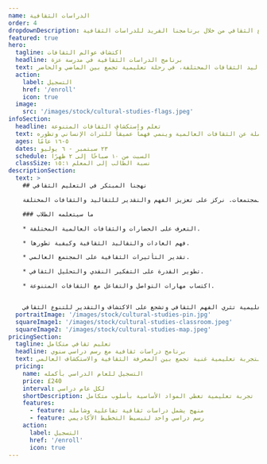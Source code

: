 ```yaml
---
name: الدراسات الثقافية
order: 4
dropdownDescription: انطلق في مغامرة معرفية لاكتشاف التنوع الثقافي من خلال برنامجنا الفريد للدراسات الثقافية.
featured: true
hero:
  tagline: اكتشاف عوالم الثقافات
  headline: برنامج الدراسات الثقافية في مدرسة عزة
  text: انضم إلينا لاستكشاف تاريخ وتقاليد الثقافات المختلفة، في رحلة تعليمية تجمع بين الماضي والحاضر.
  action:
    label: التسجيل
    href: '/enroll'
    icon: true
  image:
    src: '/images/stock/cultural-studies-flags.jpeg'
infoSection:
  headline: تعلم واستكشاف الثقافات المتنوعة
  text: برنامجنا يقدم لمحة شاملة عن الثقافات العالمية وينمي فهماً عميقاً للتراث الإنساني وتطوره.
  ages: ٥-١٦ عامًا
  dates: ٢٣ سبتمبر - ٦ يوليو
  schedule: السبت من ١٠ صباحًا إلى ٢ ظهرًا
  classSize: نسبة الطالب إلى المعلم ١٥:١
descriptionSection:
  text: >
    ## نهجنا المبتكر في التعليم الثقافي

    يأخذ برنامجنا الطلاب في رحلة عبر الزمن لاستكشاف الحضارات والمجتمعات. نركز على تعزيز الفهم والتقدير للتقاليد والثقافات المختلفة.

    ### ما سيتعلمه الطلاب

    * التعرف على الحضارات والثقافات العالمية المختلفة.

    * فهم العادات والتقاليد الثقافية وكيفية تطورها.

    * تقدير التأثيرات الثقافية على المجتمع العالمي.

    * تطوير القدرة على التفكير النقدي والتحليل الثقافي.

    * اكتساب مهارات التواصل والتفاعل مع الثقافات المتنوعة.


    في مدرسة عزة، نسعى لتوفير تجربة تعليمية تثري الفهم الثقافي وتشجع على الاكتشاف والتقدير للتنوع الثقافي.
  portraitImage: '/images/stock/cultural-studies-pin.jpg'
  squareImage1: '/images/stock/cultural-studies-classroom.jpeg'
  squareImage2: '/images/stock/cultural-studies-map.jpeg'
pricingSection:
  tagline: تعليم ثقافي متكامل
  headline: برنامج دراسات ثقافية مع رسم دراسي سنوي
  text: استمتع بتجربة تعليمية غنية تجمع بين المعرفة الثقافية والاستكشاف العالمي.
  pricing:
    name: التسجيل للعام الدراسي بأكمله
    price: £240
    interval: لكل عام دراسي
    shortDescription: تجربة تعليمية تغطي المواد الأساسية بأسلوب متكامل
    features:
      - feature: منهج يشمل دراسات ثقافية تفاعلية وشاملة
      - feature: رسم دراسي واحد لتبسيط التخطيط الأكاديمي
    action:
      label: التسجيل
      href: '/enroll'
      icon: true
---
```


